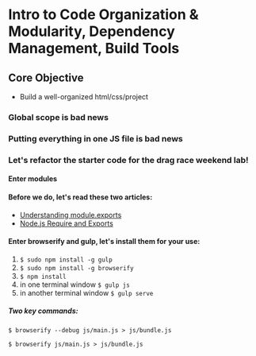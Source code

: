 # Intro to Code Organization & Modularity, Dependency Management, Build Tools

## Core Objective

* Build a well-organized html/css/project

### Global scope is bad news
### Putting everything in one JS file is bad news
### Let's refactor the starter code for the drag race weekend lab!

#### Enter modules

#### Before we do, let's read these two articles:

* [Understanding module.exports](http://www.sitepoint.com/understanding-module-exports-exports-node-js/)
* [Node.js Require and Exports](http://openmymind.net/2012/2/3/Node-Require-and-Exports/)

#### Enter browserify and gulp, let's install them for your use:

1. `$ sudo npm install -g gulp`
2. `$ sudo npm install -g browserify`
3. `$ npm install`
4. in one terminal window `$ gulp js`
5. in another terminal window `$ gulp serve`

##### Two key commands:

```
$ browserify --debug js/main.js > js/bundle.js
```

```
$ browserify js/main.js > js/bundle.js
```